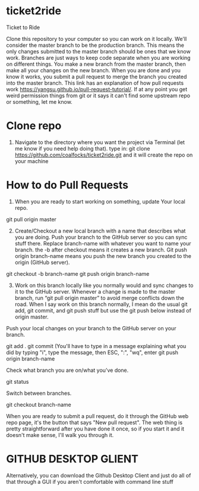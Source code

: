 # ticket2ride
Ticket to Ride

Clone this repository to your computer so you can work on it locally. We'll consider the master branch to be the production branch. This means the only changes submitted to the master branch should be ones that we know work. Branches are just ways to keep code separate when you are working on different things. You make a new branch from the master branch, then make all your changes on the new branch. When you are done and you know it works, you submit a pull request to merge the branch you created into the master branch. This link has an explanation of how pull requests work https://yangsu.github.io/pull-request-tutorial/. If at any point you get weird permission things from git or it says it can't find some upstream repo or something, let me know.

# Clone repo

1) Navigate to the directory where you want the project via Terminal (let me know if you need help doing that). type in:
 git clone https://github.com/coalfocks/ticket2ride.git
 and it will create the repo on your machine

# How to do Pull Requests

1) When you are ready to start working on something, update Your local repo.

git pull origin master

2) Create/Checkout a new local branch with a name that describes what you are doing. Push your branch to the GitHub server so you can sync stuff there. Replace branch-name with whatever you want to name your branch. the -b after checkout means it creates a new branch. Git push origin branch-name means you push the new branch you created to the origin (GitHub server).

git checkout -b branch-name
git push origin branch-name

3) Work on this branch locally like you normally would and sync changes to it to the GitHub server. Whenever a change is made to the master branch, run “git pull origin master” to avoid merge conflicts down the road. When I say work on this branch normally, I mean do the usual git add, git commit, and git push stuff but use the git push below instead of origin master.

Push your local changes on your branch to the GitHub server on your branch.

git add .
git commit  (You'll have to type in a message explaining what you did by typing "i", type the message, then ESC, ":", "wq", enter
git push origin branch-name

Check what branch you are on/what you’ve done.

git status

Switch between branches.

git checkout branch-name

When you are ready to submit a pull request, do it through the GitHub web repo page, it's the button that says "New pull request". The web thing is pretty straightforward after you have done it once, so if you start it and it doesn't make sense, I'll walk you through it.

# GITHUB DESKTOP GLIENT
  Alternatively, you can download the Github Desktop Client and just do all of that through a GUI if you aren't comfortable with command line stuff
